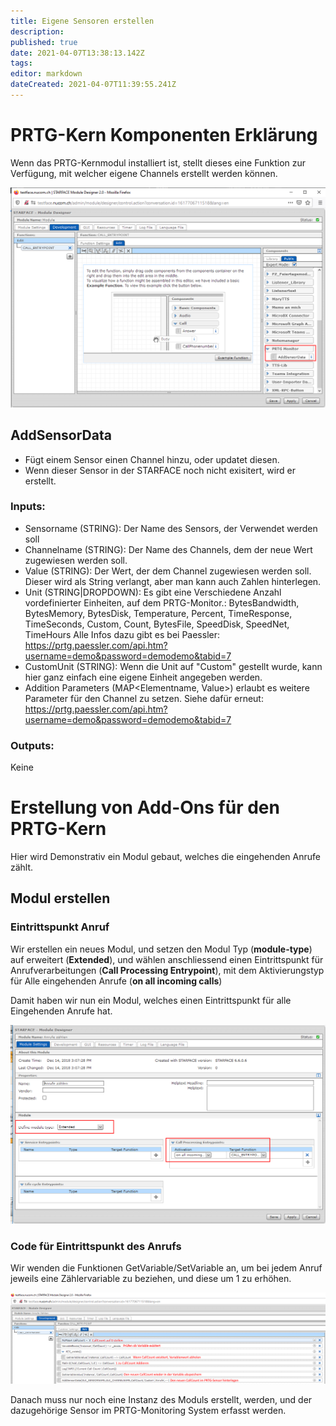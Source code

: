 ```yaml
---
title: Eigene Sensoren erstellen
description: 
published: true
date: 2021-04-07T13:38:13.142Z
tags: 
editor: markdown
dateCreated: 2021-04-07T11:39:55.241Z
---
```


# PRTG-Kern Komponenten Erklärung
Wenn das PRTG-Kernmodul installiert ist, stellt dieses eine Funktion zur Verfügung, mit welcher eigene Channels erstellt werden können.

![Tutorial 1](/uploads/prtg-tutorial/tutorial-1.png "Tutorial 1")

## AddSensorData

* Fügt einem Sensor einen Channel hinzu, oder updatet diesen.
* Wenn dieser Sensor in der STARFACE noch nicht exisitert, wird er erstellt.

### Inputs:
* Sensorname (STRING): Der Name des Sensors, der Verwendet werden soll
* Channelname (STRING): Der Name des Channels, dem der neue Wert zugewiesen werden soll.
* Value (STRING): Der Wert, der dem Channel zugewiesen werden soll. Dieser wird als String verlangt, aber man kann auch Zahlen hinterlegen.
* Unit (STRING|DROPDOWN): Es gibt eine Verschiedene Anzahl vordefinierter Einheiten, auf dem PRTG-Monitor.:
    BytesBandwidth,
		BytesMemory,
		BytesDisk,
		Temperature,
		Percent,
		TimeResponse,
		TimeSeconds,
		Custom,
		Count,
		BytesFile,
		SpeedDisk,
		SpeedNet,
		TimeHours 
		Alle Infos dazu gibt es bei Paessler: https://prtg.paessler.com/api.htm?username=demo&password=demodemo&tabid=7
* CustomUnit (STRING): Wenn die Unit auf "Custom" gestellt wurde, kann hier ganz einfach eine eigene Einheit angegeben werden.
* Addition Parameters (MAP<Elementname, Value>) erlaubt es weitere Parameter für den Channel zu setzen. Siehe dafür erneut: https://prtg.paessler.com/api.htm?username=demo&password=demodemo&tabid=7
		
### Outputs:
Keine

# Erstellung von Add-Ons für den PRTG-Kern
Hier wird Demonstrativ ein Modul gebaut, welches die eingehenden Anrufe zählt.

## Modul erstellen

### Eintrittspunkt Anruf
Wir erstellen ein neues Modul, und setzen den Modul Typ (**module-type**) auf erweitert (**Extended**), und wählen anschliessend einen Eintrittspunkt für Anrufverarbeitungen (**Call Processing Entrypoint**), mit dem Aktivierungstyp für Alle eingehenden Anrufe (**on all incoming calls**)

Damit haben wir nun ein Modul, welches einen Eintrittspunkt für alle Eingehenden Anrufe hat. 

![Tutorial 2](/uploads/prtg-tutorial/tutorial-2.png "Tutorial 2")

### Code für Eintrittspunkt des Anrufs
Wir wenden die Funktionen GetVariable/SetVariable an, um bei jedem Anruf jeweils eine Zählervariable zu beziehen, und diese um 1 zu erhöhen.

![Tutorial 3](/uploads/prtg-tutorial/tutorial-3.png "Tutorial 3")

Danach muss nur noch eine Instanz des Moduls erstellt, werden, und der dazugehörige Sensor im PRTG-Monitoring System erfasst werden.

